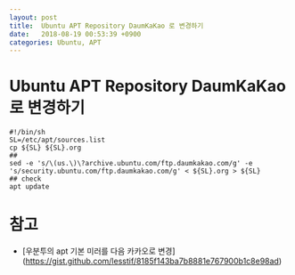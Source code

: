 ```yaml
---
layout: post
title:  Ubuntu APT Repository DaumKaKao 로 변경하기
date:   2018-08-19 00:53:39 +0900
categories: Ubuntu, APT
---
```

Ubuntu APT Repository DaumKaKao 로 변경하기
===

    #!/bin/sh
    SL=/etc/apt/sources.list
    cp ${SL} ${SL}.org
    ## 
    sed -e 's/\(us.\)\?archive.ubuntu.com/ftp.daumkakao.com/g' -e 's/security.ubuntu.com/ftp.daumkakao.com/g' < ${SL}.org > ${SL}
    ## check
    apt update


# 참고
* [우분투의 apt 기본 미러를 다음 카카오로 변경] (https://gist.github.com/lesstif/8185f143ba7b8881e767900b1c8e98ad)